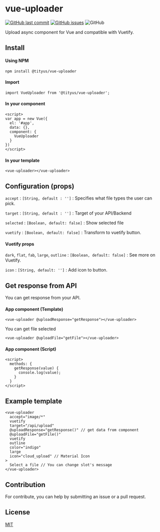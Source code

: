 # vue-uploader

[![GitHub last commit](https://img.shields.io/github/last-commit/tityus/vue-uploader.svg?style=flat-square)](https://github.com/tityus/vue-uploader)
[![GitHub issues](https://img.shields.io/github/issues/tityus/vue-uploader.svg?style=flat-square)](https://github.com/tityus/vue-uploader/issues)
![GitHub](https://img.shields.io/github/license/tityus/vue-uploader.svg)

Upload async component for Vue and compatible with Vuetify.


## Install

#### Using NPM

```
npm install @tityus/vue-uploader
```

#### Import

``` vue
import VueUploader from '@tityus/vue-uploader';
```

#### In your component

``` vue
<script>
var app = new Vue({
  el: '#app',
  data: {},
  component: {
    VueUploader
  }
})
</script>
```

#### In your template

``` vue
<vue-uploader></vue-uploader>

```

## Configuration (props)

`accept` : `[String, default : '']` : Specifies what file types the user can pick.

`target` : `[String, default : '']` : Target of your API/Backend

`selected` : `[Boolean, default: false]` : Show selected file

`vuetify` : `[Boolean, default: false]` : Transform to vuetify button.

#### Vuetify props

`dark`, `flat`, `fab`, `large`, `outline` : `[Boolean, default: false]` : See more on Vuetify.

`icon` : `[String, default: '']` : Add icon to button.

## Get response from API

You can get response from your API.


#### App component (Template)

``` vue
<vue-uploader @uploadResponse="getResponse"></vue-uploader>
```

You can get file selected

``` vue
<vue-uploader @uploadFile="getFile"></vue-uploader>
```

#### App component (Script)

``` vue
<script>
  methods: {
    getResponse(value) {
      console.log(value);
    }
  }
</script>
```

## Example template

``` vue
<vue-uploader
  accept="image/*"
  vuetify
  target="/api/upload"
  @uploadResponse="getResponse()" // get data from component
  @uploadFile="getFile()"
  vuetify
  outline
  color="indigo"
  large
  icon="cloud_upload" // Material Icon
>
  Select a file // You can change slot's message
</vue-uploader>

```

## Contribution

For contribute, you can help by submitting an issue or a pull request.

## License

[MIT](http://opensource.org/licenses/MIT)
